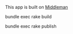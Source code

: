 This app is built on [Middleman](https://middlemanapp.com/)

bundle exec rake build

bundle exec rake publish

